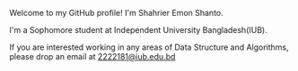 Welcome to my GitHub profile! I'm Shahrier Emon Shanto.

I'm a Sophomore student at Independent University Bangladesh(IUB).

If you are interested working in any areas of Data Structure and Algorithms, please drop an email at 2222181@iub.edu.bd
